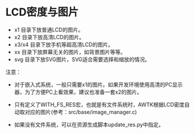 # LCD密度与图片

* x1 目录下放普通LCD的图片。
* x2 目录下放高清LCD的图片。
* x3/x4 目录下放手机等超高清LCD的图片。
* xx 目录下放屏幕无关的图片，如背景图片等等。 
* svg 目录下放SVG图片，SVG适合需要选择和缩放的情况。

注意：

* 对于嵌入式系统，一般只需要x1的图片。如果开发环境使用高清的PC显示器，为了方便PC上看效果，建议也准备一套x2的图片。

* 只有定义了WITH\_FS\_RES宏，也就是有文件系统时，AWTK根据LCD密度自动取对应的图片(参考：src/base/image\_manager.c)

* 如果没有文件系统，可以在资源生成脚本update\_res.py中指定。



